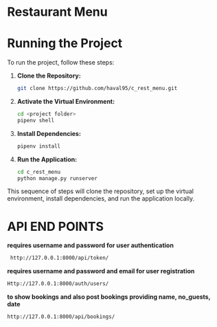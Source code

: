 # Restaurant Menu

# Running the Project

To run the project, follow these steps:

1. **Clone the Repository:**
    ```bash
    git clone https://github.com/haval95/c_rest_menu.git
    ```

2. **Activate the Virtual Environment:**
    ```bash
    cd <project folder>
    pipenv shell
    ```

3. **Install Dependencies:**
    ```bash
    pipenv install
    ```

4. **Run the Application:**
    ```bash
    cd c_rest_menu
    python manage.py runserver
    ```

This sequence of steps will clone the repository, set up the virtual environment, install dependencies, and run the application locally.


# API END POINTS

 **requires username and password for user authentication**
```bash
 http://127.0.0.1:8000/api/token/
```
**requires username and password and email for user registration**
 ```bash
 Http://127.0.0.1:8000/auth/users/
 ```
**to show bookings and also post bookings providing name, no_guests, date**
 ```bash
http://127.0.0.1:8000/api/bookings/
 ```

    
